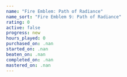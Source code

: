 ```yaml
---
name: "Fire Emblem: Path of Radiance"
name_sort: "Fire Emblem 9: Path of Radiance"
rating: 0
active: false
progress: new
hours_played: 0
purchased_on: .nan
started_on: .nan
beaten_on: .nan
completed_on: .nan
mastered_on: .nan
---
```

